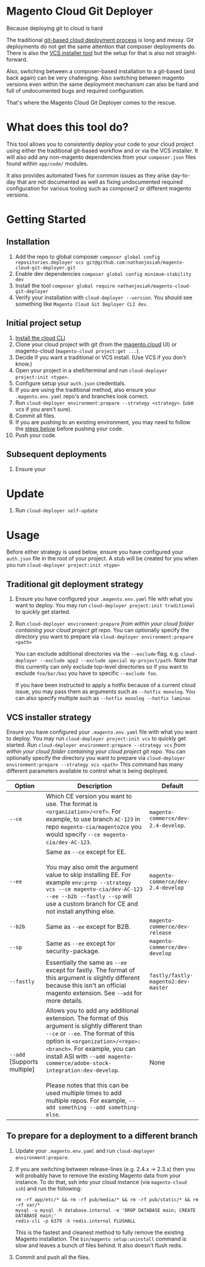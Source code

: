 Magento Cloud Git Deployer
=====

Because deploying git to cloud is hard

The traditional [git-based cloud deployment process](https://wiki.corp.magento.com/x/KbbrBw) is long and messy. Git deployments do not get the same attention that composer deployments do. There is also the [VCS installer tool](https://github.com/magento-commerce/magento-vcs-installer) but the setup for that is also not straight-forward. 

Also, switching between a composer-based installation to a git-based (and back again) can be very challenging. Also switching between magento versions even within the same deployment mechanism can also be hard and full of undocumented bugs and required configuration.

That's where the Magento Cloud Git Deployer comes to the rescue.

# What does this tool do?

This tool allows you to consistently deploy your code to your cloud project using either the traditional git-based workflow and or via the VCS installer. It will also add any non-magento dependencies from your `composer.json` files found within `app/code/` modules. 

It also provides automated fixes for common issues as they arise day-to-day that are not documented as well as fixing undocumented required configuration for various tooling such as composer2 or different magento versions.

# Getting Started

## Installation
1. Add the repo to global composer `composer global config repositories.deployer vcs git@github.com:nathanjosiah/magento-cloud-git-deployer.git`
2. Enable dev dependencies `composer global config minimum-stability dev`
3. Install the tool `composer global require nathanjosiah/magento-cloud-git-deployer`
4. Verify your installation with `cloud-deployer --version`. You should see something like `Magento Cloud Git Deployer CLI dev`.

## Initial project setup
1. [Install the cloud CLI](https://devdocs.magento.com/cloud/reference/cli-ref-topic.html)
2. Clone your cloud project with git (from the [magento.cloud](https://magento.cloud/) UI) or magento-cloud (`magento-cloud project:get ...`).
3. Decide if you want a traditional or VCS install. (Use VCS if you don't know.)
4. Open your project in a shell/terminal and run `cloud-deployer project:init <type>`.
5. Configure setup your `auth.json` credentials.
6. If you are using the traditional method, also ensure your `.magento.env.yaml` repo's and branches look correct.
7. Run `cloud-deployer environment:prepare --strategy <strategy>`. (use vcs if you aren't sure). 
8. Commit all files.
9. If you are pushing to an existing environment, you may need to follow the [steps below](#to-prepare-for-a-deployment-to-a-different-branch) before pushing your code.
10. Push your code.

## Subsequent deployments
1. Ensure your 


# Update
1. Run `cloud-deployer self-update`

# Usage
Before either strategy is used below, ensure you have configured your `auth.json` file in the root of your project. A stub will be created for you when you run `cloud-deployer project:init <type>`

## Traditional git deployment strategy
1. Ensure you have configured your `.magento.env.yaml` file with what you want to deploy. You may run `cloud-deployer project:init traditional` to quickly get started.
2. Run `cloud-deployer environment:prepare` _from within your cloud folder containing your cloud project git repo_. You can optionally specify the directory you want to prepare via `cloud-deployer environment:prepare <path>`

   You can exclude additional directories via the `--exclude` flag. e.g. `cloud-deployer --exclude app2 --exclude special my-project/path`. Note that this currently can only exclude top-level directories so if you want to exclude `foo/bar/baz` you have to specific `--exclude foo`.

   If you have been instructed to apply a hotfix because of a current cloud issue, you may pass them as arguments such as `--hotfix monolog`. You can also specify multiple such as `--hotfix monolog --hotfix laminas`


## VCS installer strategy
 Ensure you have configured your `.magento.env.yaml` file with what you want to deploy. You may run `cloud-deployer project:init vcs` to quickly get started.
 Run `cloud-deployer environment:prepare --strategy vcs` _from within your cloud folder containing your cloud project git repo_. You can optionally specify the directory you want to prepare via `cloud-deployer environment:prepare --strategy vcs <path>`
   This command has many different parameters available to control what is being deployed.

   Option|Description|Default
   ------|-----------|-------
   `--ce`|Which CE version you want to use. The format is `<organization>/<ref>`. For example, to use branch `AC-123` in repo `magento-cia/magento2ce` you would specify `--ce magento-cia/dev-AC-123`.| `magento-commerce/dev-2.4-develop`.
   `--ee`|Same as `--ce` except for EE.<br/><br/>You may also omit the argument value to skip installing EE. For example `env:prep --strategy vcs --ce magento-cia/dev-AC-123 --ee --b2b --fastly --sp` will use a custom branch for CE and not install anything else.| `magento-commerce/dev-2.4-develop` 
   `--b2b`|Same as `--ee` except for B2B.|`magento-commerce/dev-release` 
   `--sp`|Same as `--ee` except for security-package.|`magento-commerce/dev-develop` 
   `--fastly`|Essentially the same as `--ee` except for fastly. The format of this argument is slightly different because this isn't an official magento extension. See `--add` for more details.|`fastly/fastly-magento2:dev-master` 
   `--add` \[Supports multiple]|Allows you to add any additional extension. The format of this argument is slightly different than `--ce` or `--ee`. The format of this option is `<organization>/<repo>:<branch>`. For example, you can install ASI with `--add magento-commerce/adobe-stock-integration:dev-develop`.<br/><br/>Please notes that this can be used multiple times to add multiple repos. For example, `--add something --add something-else`.|None 


## To prepare for a deployment to a different branch

1. Update your `.magento.env.yaml` and run `cloud-deployer environment:prepare`.
1. If you are switching between release-lines (e.g. 2.4.x -> 2.3.x) then you will probably have to remove the existing Magento data from your instance. 
   To do that, ssh into your cloud instance (via `magento-cloud ssh`) and run the following:
   ```
   rm -rf app/etc/* && rm -rf pub/media/* && rm -rf pub/static/* && rm -rf var/*
   mysql -u mysql -h database.internal -e 'DROP DATABASE main; CREATE DATABASE main;'
   redis-cli -p 6379 -h redis.internal FLUSHALL
   ```
   
   This is the fastest and cleanest method to fully remove the existing Magento installation. The `bin/magento setup:uninstall` command is slow and leaves a bunch of files behind. It also doesn't flush redis. 
1. Commit and push all the files.